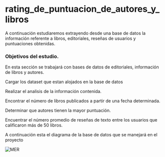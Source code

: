 # rating_de_puntuacion_de_autores_y_libros

A continuación estudiaremos extrayendo desde una base de datos la información referente a libros, editoriales, reseñas de usuarios y puntuaciones obtenidas.

### Objetivos del estudio.

En esta sección se trabajará con bases de datos de editoriales, información de libros y autores.

Cargar los dataset que estan alojados en la base de datos

Realizar el analisis de la información contenida.

Encontrar el número de libros publicados a partir de una fecha determinada.

Determinar que autores tienen la mayor puntuación.

Encuentrar el número promedio de reseñas de texto entre los usuarios que calificaron más de 50 libros.

A continuación esta el diagrama de la base de datos que se manejará en el proyecto


![MER](https://github.com/RaulManzano1981/rating_de_puntuacion_de_lautores_y_libros/assets/120333011/53eeef8f-1b52-45d4-840c-80d526b352f3)
